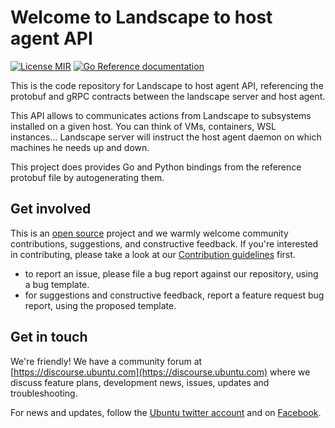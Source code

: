 # Welcome to Landscape to host agent API

[license-image]: https://img.shields.io/badge/License-MIT-blue.svg

[reference-documentation-image]: https://pkg.go.dev/badge/github.com/canonical/landscape-hostagent-api.svg
[reference-documentation-url]: https://pkg.go.dev/badge/github.com/canonical/landscape-hostagent-api

[![License MIR][license-image]](LICENSE)
[![Go Reference documentation][reference-documentation-image]][reference-documentation-url]

This is the code repository for Landscape to host agent API, referencing the protobuf and gRPC contracts between the landscape server and host agent.

This API allows to communicates actions from Landscape to subsystems installed on a given host. You can think of VMs, containers, WSL instances… Landscape server will instruct the host agent daemon on which machines he needs up and down.

This project does provides Go and Python bindings from the reference protobuf file by autogenerating them.

## Get involved

This is an [open source](LICENSE) project and we warmly welcome community contributions, suggestions, and constructive feedback. If you're interested in contributing, please take a look at our [Contribution guidelines](CONTRIBUTING.md) first.

- to report an issue, please file a bug report against our repository, using a bug template.
- for suggestions and constructive feedback, report a feature request bug report, using the proposed template.

## Get in touch

We're friendly! We have a community forum at [https://discourse.ubuntu.com](https://discourse.ubuntu.com) where we discuss feature plans, development news, issues, updates and troubleshooting.

For news and updates, follow the [Ubuntu twitter account](https://twitter.com/ubuntu) and on [Facebook](https://www.facebook.com/ubuntu).
